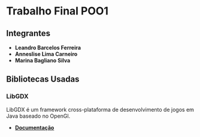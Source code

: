 # Trabalho Final POO1

## Integrantes 
* **Leandro Barcelos Ferreira**
* **Anneslise Lima Carneiro**
* **Marina Bagliano Silva**
	
## Bibliotecas Usadas

### **LibGDX** 
LibGDX é um framework cross-plataforma de desenvolvimento de jogos em Java baseado no OpenGl.
* [**Documentação**](https://libgdx.com/wiki/)


